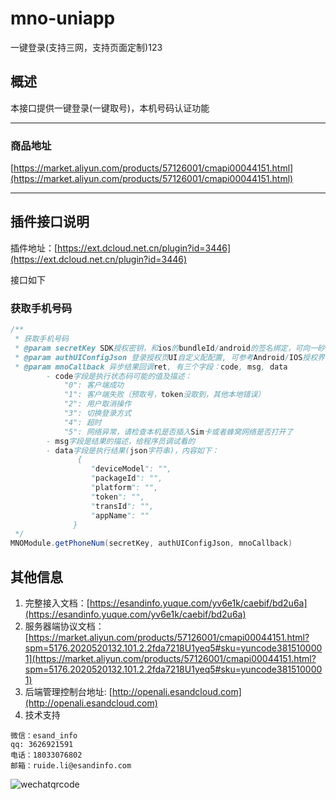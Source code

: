 # mno-uniapp
一键登录(支持三网，支持页面定制)123
## 概述
本接口提供一键登录(一键取号)，本机号码认证功能

---
### 商品地址
[https://market.aliyun.com/products/57126001/cmapi00044151.html](https://market.aliyun.com/products/57126001/cmapi00044151.html)

---
## 插件接口说明
插件地址：[https://ext.dcloud.net.cn/plugin?id=3446](https://ext.dcloud.net.cn/plugin?id=3446)

接口如下
### 获取手机号码
```java
/**
 * 获取手机号码
 * @param secretKey SDK授权密钥，和ios的bundleId/android的签名绑定，可向一砂索取,Android和IOS的密钥不一样
 * @param authUIConfigJson 登录授权⻚UI⾃定义配配置, 可参考Android/IOS授权界面客制化
 * @param mnoCallback 异步结果回调ret, 有三个字段：code, msg, data
        - code字段是执行状态码可能的值及描述： 
            "0": 客户端成功
            "1": 客户端失败（预取号，token没取到，其他本地错误）
            "2": 用户取消操作
            "3": 切换登录方式
            "4": 超时
            "5": 网络异常，请检查本机是否插入Sim卡或者蜂窝网络是否打开了
        - msg字段是结果的描述，给程序员调试看的
        - data字段是执行结果(json字符串)，内容如下：
               {
                  "deviceModel": "",
                  "packageId": "",
                  "platform": "",
                  "token": "",
                  "transId": "",
                  "appName": ""
              }
 */
MNOModule.getPhoneNum(secretKey, authUIConfigJson, mnoCallback)
 ```


## 其他信息
1. 完整接入文档：[https://esandinfo.yuque.com/yv6e1k/caebif/bd2u6a](https://esandinfo.yuque.com/yv6e1k/caebif/bd2u6a)
2. 服务器端协议文档：[https://market.aliyun.com/products/57126001/cmapi00044151.html?spm=5176.2020520132.101.2.2fda7218U1yeq5#sku=yuncode3815100001](https://market.aliyun.com/products/57126001/cmapi00044151.html?spm=5176.2020520132.101.2.2fda7218U1yeq5#sku=yuncode3815100001)
3. 后端管理控制台地址: [http://openali.esandcloud.com](http://openali.esandcloud.com)
4. 技术支持
```
微信：esand_info
qq: 3626921591
电话：18033076802
邮箱：ruide.li@esandinfo.com
```
![wechatqrcode](http://open.esandcloud.com/share/index.php/s/hzT4Gb0BN81svae/download)


